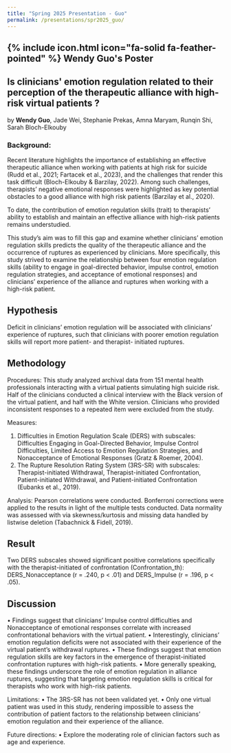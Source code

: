```yaml
---
title: "Spring 2025 Presentation - Guo"
permalink: /presentations/spr2025_guo/
---
```

## {% include icon.html icon="fa-solid fa-feather-pointed" %} Wendy Guo's Poster

## Is clinicians' emotion regulation related to their perception of the therapeutic alliance with high-risk virtual patients ? ##

by **Wendy Guo**, Jade Wei, Stephanie Prekas, Amna Maryam, Runqin Shi, Sarah Bloch-Elkouby

### Background: ###

Recent literature highlights the importance of establishing an effective therapeutic alliance when working with patients at high risk for suicide (Rudd et al., 2021; Fartacek et al., 2023), and the challenges that render this task difficult (Bloch-Elkouby & Barzilay, 2022). Among such challenges, therapists’ negative emotional responses were highlighted as key potential obstacles to a good alliance with high risk patients (Barzilay et al., 2020).

To date, the contribution of emotion regulation skills (trait) to therapists’ ability to establish and maintain an effective alliance with high-risk patients remains understudied.

This study’s aim was to fill this gap and examine whether clinicians’ emotion regulation skills predicts the quality of the therapeutic alliance and the occurrence of ruptures as experienced by clinicians. More specifically, this study strived to examine the relationship between four emotion regulation skills (ability to engage in goal-directed behavior, impulse control, emotion regulation strategies, and acceptance of emotional responses) and clinicians’ experience of the alliance and ruptures when working with a high-risk patient.

## Hypothesis ##

Deficit in clinicians’ emotion regulation will be associated with clinicians’ experience of ruptures, such that clinicians with poorer emotion regulation skills will report more patient- and therapist- initiated ruptures.

## Methodology ##

Procedures:
This study analyzed archival data from 151 mental health professionals interacting with a virtual patients simulating high suicide risk. Half of the clinicians conducted a clinical interview with the Black version of the virtual patient, and half with the White version. Clinicians who provided inconsistent responses to a repeated item were excluded from the study.

Measures:
1) Difficulties in Emotion Regulation Scale (DERS) with subscales: Difficulties Engaging in Goal-Directed Behavior, Impulse Control Difficulties, Limited Access to Emotion Regulation Strategies, and Nonacceptance of Emotional Responses (Gratz & Roemer, 2004).
2) The Rupture Resolution Rating System (3RS-SR) with subscales: Therapist-initiated Withdrawal, Therapist-initiated Confrontation, Patient-initiated Withdrawal, and Patient-initiated Confrontation (Eubanks et al., 2019).

Analysis:
Pearson correlations were conducted. Bonferroni corrections were applied to the results in light of the multiple tests conducted. Data normality was assessed with via skewness/kurtosis and missing data handled by listwise deletion (Tabachnick & Fidell, 2019).

## Result ##

Two DERS subscales showed significant positive correlations specifically with the therapist-initiated of confrontation (Confrontation_th): DERS_Nonacceptance (r = .240, p < .01) and DERS_Impulse (r = .196, p < .05).

## Discussion ##

• Findings suggest that clinicians’ Impulse control difficulties and Nonacceptance of emotional responses correlate with increased confrontational behaviors with the virtual patient.
• Interestingly, clinicians’ emotion regulation deficits were not associated with their experience of the virtual patient’s withdrawal ruptures.
• These findings suggest that emotion regulation skills are key factors in the emergence of therapist-initiated confrontation ruptures with high-risk patients.
• More generally speaking, these findings underscore the role of emotion regulation in alliance ruptures, suggesting that targeting emotion regulation skills is critical for therapists who work with high-risk patients.

Limitations:
• The 3RS-SR has not been validated yet.
• Only one virtual patient was used in this study, rendering impossible to assess the contribution of patient factors to the relationship
between clinicians’ emotion regulation and their experience of the alliance.

Future directions:
• Explore the moderating role of clinician factors such as age and experience.